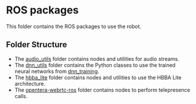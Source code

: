 # ROS packages
This folder contains the ROS packages to use the robot.

## Folder Structure
- The [audio_utils](audio_utils) folder contains nodes and utilities for audio streams.
- The [dnn_utils](dnn_utils) folder contains the Python classes to use the trained neural networks from [dnn_training](../tools/dnn_training).
- The [hbba_lite](hbba_lite) folder contains nodes and utilities to use the HBBA Lite architecture.
- The [opentera-webrtc-ros](opentera-webrtc-ros) folder contains nodes to perform telepresence calls.
